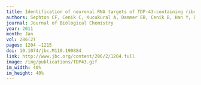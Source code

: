 ```yaml
---
title: Identification of neuronal RNA targets of TDP-43-containing ribonucleoprotein complexes
authors: Sephton CF, Cenik C, Kucukural A, Dammer EB, Cenik B, Han Y, Dewey CM, Roth FP, Herz J, Peng J, Moore MJ, Yu G
journal: Journal of Biological Chemistry
year: 2011
month: Jan
vol: 286(2)
pages: 1204 –1215
doi: 10.1074/jbc.M110.190884
link: http://www.jbc.org/content/286/2/1204.full
image: /img/publications/TDP43.gif
im_width: 40%
im_height: 40%
---
```

